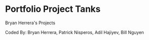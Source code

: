 # Portfolio Project Tanks
Bryan Herrera's Projects

Coded By:
Bryan Herrera, Patrick Nisperos, Adil Hajiyev, Bill Nguyen
